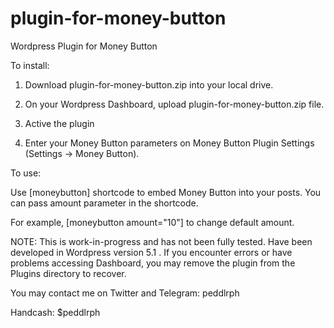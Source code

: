 # plugin-for-money-button
Wordpress Plugin for Money Button 

To install: 

1. Download plugin-for-money-button.zip into your local drive. 

2. On your Wordpress Dashboard, upload plugin-for-money-button.zip file.

3. Active the plugin

4. Enter your Money Button parameters on Money Button Plugin Settings (Settings -> Money Button).

To use:

Use [moneybutton] shortcode to embed Money Button into your posts. You can pass amount parameter in the shortcode.

For example, [moneybutton amount="10"] to change default amount.

NOTE: 
	This is work-in-progress and has not been fully tested. Have been developed in Wordpress version 5.1 .
	If you encounter errors or have problems accessing Dashboard, you may remove the plugin from the Plugins directory to recover.

You may contact me on Twitter and Telegram: peddlrph

Handcash: $peddlrph

